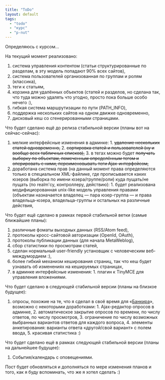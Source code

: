 ```yaml
---
title: "ToDo"
layout: default
tags:
  - "todo"
  - "курс"
  - "p-nut"
---
```

Определяюсь с курсом…

На текущий момент реализовано:

  1. система управления контентом (статьи структурированные по разделам, в эту модель попадают 90% всех сайтов),
  2. система пользователей организованная по группам и ролям (классика),
  3. теги к статьям,
  4. корзина для удалённых объектов (статей и разделов, но сделана так, что туда можно удалять что угодно, просто пока больше особо нечего :),
  5. гибкая система маршрутизации по пути (PATH_INFO),
  6. поддержка нескольких сайтов на одном движке одновременно,
  7. дисковый кеш со сгенерированными страницами.

Что будет сделано ещё до релиза стабильной версии (планы вот на сейчас-сейчас):

  1. мелкие интерфейсные изменения в админке:
    1. <del>удаление нескольких статей одновременно,</del>
    2. <del>сортировка статей и пользователей (ну и вообще всех табличных списков),</del>
    3. в тегах можно будет <del>получать выборку по объектам, помеченным определённым тегом и оперировать с ними, переименовывать теги Ajax-интерфейсом,</del>
  2. доработана система прав (на данный момент права определяются только в специальном XML-файлике, где прописывается каких юзеров (выборка по имени юзера/группе/роли) куда пущать/не пущать (по realm'су, контроллеру, действию):
    1. будет реализована модифициорованная unix-like модель управления правами (объектам назначается владелец — пара юзер-группа — и права владельца-юзера, владельца-группы и остальных на различные действия,

Что будет ещё сделано в рамках первой стабильной ветки (самые ближайшие планы):

  1. различные фоматы выходных данных (RSS/Atom feed),
  2. протоколы кросс-сайтовой авторизации (OpenId, OAuth),
  3. протоколы публикации данных (для начала MetaWeblog),
  4. сбор статистики по просмотрам статей,
  5. сделан нормальный user-friendly установщик с человеческим веб-междумордием :),
  6. более гибкий механизм кеширования страниц, так что кеш будет узнавать об изменениях на кешируемых страницах,
  7. в админке интерфейсные изменения:
    1. плагин к TinyMCE для управления вложениями.

Что будет сделано в следующей стабильной версии (планы на близкое будущее):

  1. опросы, похожие на те, что я сделал в своё время для «[Банкира](http://bankir.ru/)», возможно с некоторыми доработками:
    1. Ajax-редактор опросов в админке,
    2. автоматическое закрытие опросов по времени, по числу ответов, по числу просмотров,
    3. ограничение по числу возможных выбранных вариантов ответов для каждого вопроса,
    4. элементы анкетирования: варианты ответа «другой/свой вариант» с полем ввода,
    5. красивая статистика :)

Что будет сделано ещё в рамках следующей стабильной версии (планы на дальнейшее будущее):

  1. События/календарь с оповещениями.

Пост будет обновляться и дополняться по мере изменения планов и того, как я буду вспоминать, что же я хотел сделать :)
